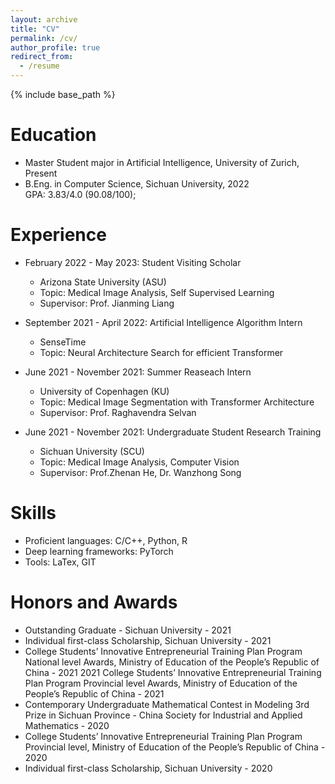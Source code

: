 ```yaml
---
layout: archive
title: "CV"
permalink: /cv/
author_profile: true
redirect_from:
  - /resume
---
```


{% include base_path %}

Education
======
* Master Student major in Artificial Intelligence, University of Zurich, Present
* B.Eng. in Computer Science, Sichuan University, 2022\
GPA: 3.83/4.0 (90.08/100); 

Experience
======
* February 2022 - May 2023: Student Visiting Scholar
  * Arizona State University (ASU)
  * Topic: Medical Image Analysis, Self Supervised Learning
  * Supervisor:  Prof. Jianming Liang

* September 2021 - April 2022:  Artificial Intelligence Algorithm Intern
  * SenseTime 
  * Topic: Neural Architecture Search for efficient Transformer

* June 2021 - November 2021: Summer Reaseach Intern
  * University of Copenhagen (KU)
  * Topic: Medical Image Segmentation with Transformer Architecture
  * Supervisor: Prof. Raghavendra Selvan

* June 2021 - November 2021: Undergraduate Student Research Training
  * Sichuan University (SCU)
  * Topic: Medical Image Analysis, Computer Vision
  * Supervisor: Prof.Zhenan He, Dr. Wanzhong Song 

  
Skills
======
* Proficient languages: C/C++, Python, R
* Deep learning frameworks: PyTorch
* Tools: LaTex, GIT
  
Honors and Awards
======
* Outstanding Graduate - Sichuan University  - 2021
* Individual first-class Scholarship, Sichuan University - 2021
* College Students’ Innovative Entrepreneurial Training Plan Program National level Awards, Ministry
of Education of the People’s Republic of China - 2021
2021 College Students’ Innovative Entrepreneurial Training Plan Program Provincial level Awards, Ministry
of Education of the People’s Republic of China - 2021
* Contemporary Undergraduate Mathematical Contest in Modeling 3rd Prize in Sichuan Province - China Society for Industrial and Applied Mathematics - 2020
* College Students’ Innovative Entrepreneurial Training Plan Program Provincial level, Ministry of Education of the People’s Republic of China - 2020
* Individual first-class Scholarship, Sichuan University - 2020





